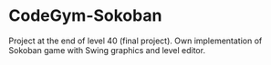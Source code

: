 # CodeGym-Sokoban
Project at the end of level 40 (final project). Own implementation of Sokoban game with Swing graphics and level editor.
